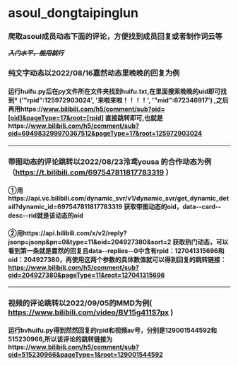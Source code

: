 # asoul_dongtaipinglun
### 爬取asoul成员动态下面的评论，方便找到成员回复或者制作词云等
~~***入门水平，能用就行***~~
### 纯文字动态以2022/08/16嘉然动态里晚晚的回复为例
#### 运行huifu.py后在py文件所在文件夹找到huifu.txt,在里面搜索晚晚的uid即可找到* ('"rpid":125972903024', '来啦来啦！！！！', '"mid":672346917') ,之后再用https://www.bilibili.com/h5/comment/sub?oid=[oid]&pageType=17&root=[rpid] 直接跳转即可,也就是https://www.bilibili.com/h5/comment/sub?oid=694983299970367512&pageType=17&root=125972903024
--- 
### 带图动态的评论跳转以2022/08/23泠鸢yousa 的合作动态为例（https://t.bilibili.com/697547811817783319 ）
#### ①用https://api.vc.bilibili.com/dynamic_svr/v1/dynamic_svr/get_dynamic_detail?dynamic_id=697547811817783319 获取带图动态的oid，data--card--desc--rid就是该动态的oid
#### ②用https://api.bilibili.com/x/v2/reply?jsonp=jsonp&pn=0&type=11&oid=204927380&sort=2 获取热门动态，可以看到第一条就是嘉然的回复且data--replies--0中含有rpid：127041315696和oid：204927380，再使用这两个参数的具体数值就可以得到回复的跳转链接：https://www.bilibili.com/h5/comment/sub?oid=204927380&pageType=11&root=127041315696
--- 
### 视频的评论跳转以2022/09/05的MMD为例( https://www.bilibili.com/video/BV15g411S7px ) 
#### 运行bvhuifu.py得到然然回复的rpid和视频av号，分别是129001544592和515230966,所以该评论的跳转链接为https://www.bilibili.com/h5/comment/sub?oid=515230966&pageType=1&root=129001544592
